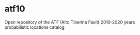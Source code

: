# atf10
Open repository of the ATF (Alto Tiberina Fault) 2010-2020 years probabilistic locations catalog
